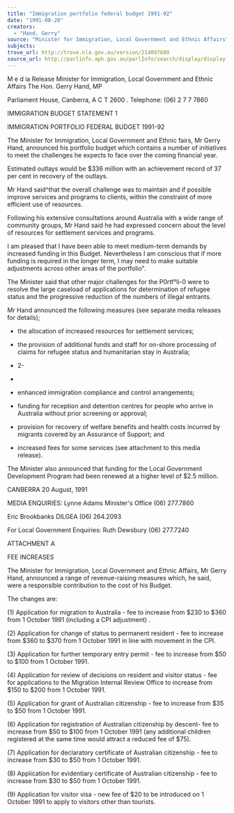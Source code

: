 ```yaml
---
title: "Immigration portfolio federal budget 1991-92"
date: "1991-08-20"
creators:
  - "Hand, Gerry"
source: "Minister for Immigration, Local Government and Ethnic Affairs"
subjects:
trove_url: http://trove.nla.gov.au/version/214097689
source_url: http://parlinfo.aph.gov.au/parlInfo/search/display/display.w3p;query=Id%3A%22media/pressrel/HPR03009561%22
---
```


 M e d ia  Release Minister for Immigration, Local Government and Ethnic Affairs The Hon. Gerry Hand, MP

 Parliament House, Canberra, A C T 2600  . Telephone: (06) 2 7 7  7860

 IMMIGRATION BUDGET STATEMENT 1

 IMMIGRATION PORTFOLIO FEDERAL BUDGET 1991-92

 The Minister for Immigration, Local Government and Ethnic  fairs, Mr Gerry Hand, announced his portfolio budget which  contains a number of initiatives to meet the challenges he  expects to face over the coming financial year.

 Estimated outlays would be $336 million with an achievement  record of 37 per cent in recovery of the outlays.

 Mr Hand said^that the overall challenge was to maintain and  if possible improve services and programs to clients, within  the constraint of more efficient use of resources.

 Following his extensive consultations around Australia with  a wide range of community groups, Mr Hand said he had  expressed concern about the level of resources for  settlement services and programs.

 I am pleased that I have been able to meet medium-term  demands by increased funding in this Budget. Nevertheless I  am conscious that if more funding is required in the longer  term, I may need to make suitable adjustments across other  areas of the portfolio".

 The Minister said that other major challenges for the  P0rtf°li-0 were to resolve the large caseload of applications  for determination of refugee status and the progressive  reduction of the numbers of illegal entrants.

 Mr Hand announced the following measures (see separate  media releases for details);

 - the allocation of increased resources for settlement  services;

 - the provision of additional funds and staff for on-shore  processing of claims for refugee status and humanitarian  stay in Australia;

 - 2-

 *

 - enhanced immigration compliance and control arrangements;

 - funding for reception and detention centres for people who  arrive in Australia without prior screening or approval;

 - provision for recovery of welfare benefits and health  costs incurred by migrants covered by an Assurance of  Support; and

 - increased fees for some services (see attachment to this  media release).

 The Minister also announced that funding for the Local Government Development Program had been renewed at a higher  level of $2.5 million.

 CANBERRA 20 August, 1991

 MEDIA ENQUIRIES: Lynne Adams Minister's Office (06) 277.7860

 Eric Brookbanks  DILGEA (06) 264.2093

 For Local Government Enquiries: Ruth Dewsbury (06) 277.7240

 ATTACHMENT A

 FEE INCREASES

 The Minister for Immigration, Local Government and Ethnic  Affairs, Mr Gerry Hand, announced a range of revenue-raising  measures which, he said, were a responsible contribution to  the cost of his Budget.

 The changes are:

 (1) Application for migration to Australia - fee to increase  from $230 to $360 from 1 October 1991 (including a CPI  adjustment) .

 (2) Application for change of status to permanent resident -  fee to increase from $360 to $370 from 1 October 1991 in  line with movement in the CPI.

 (3) Application for further temporary entry permit - fee to  increase from $50 to $100 from 1 October 1991.

 (4) Application for review of decisions on resident and  visitor status - fee for applications to the Migration  Internal Review Office to increase from $150 to $200  from 1 October 1991.

 (5) Application for grant of Australian citizenship - fee to  increase from $35 to $50 from 1 October 1991.

 (6) Application for registration of Australian citizenship  by descent- fee to increase from $50 to $100 from 1  October 1991 (any additional children registered at the  same time would attract a reduced fee of $75).

 (7) Application for declaratory certificate of Australian  citizenship - fee to increase from $30 to $50 from 1  October 1991.

 (8) Application for evidentiary certificate of Australian  citizenship - fee to increase from $30 to $50 from 1  October 1991.

 (9) Application for visitor visa - new fee of $20 to be  introduced on 1 October 1991 to apply to visitors other  than tourists.

